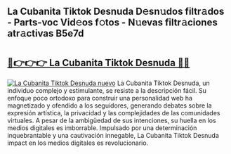 ## La Cubanita Tiktok Desnuda D𝚎sn𝚞dos filtr𝚊dos - Parts-voc Vid𝚎os f𝚘tos - N𝚞evas filtr𝚊ciones atr𝚊ctivas B5e7d

# <h2><a href="http://mbc7m9.tromn.icu/?c=La+Cubanita+Tiktok+Desnuda">🔗👉👉👉 La Cubanita Tiktok Desnuda 🔗🔗</a></h2>

[![La Cubanita Tiktok Desnuda nuevo](https://i.imgur.com/pEAQMta.gif)](http://mbc7m9.tromn.icu/?c=La+Cubanita+Tiktok+Desnuda)
La Cubanita Tiktok Desnuda, un individuo complejo y estimulante, se resiste a la descripción fácil. Su enfoque poco ortodoxo para construir una personalidad web ha magnetizado y ofendido a los seguidores, generando debates sobre la expresión artística, la privacidad y las complejidades de las comunidades virtuales. A pesar de la ambigüedad de sus intenciones, su huella en los medios digitales es imborrable. Impulsado por una determinación inquebrantable y una cautivación innegable, La Cubanita Tiktok Desnuda impact en los medios digitales es revolucionario.
